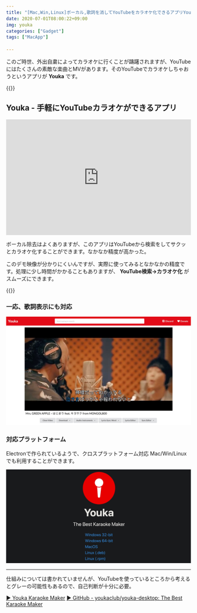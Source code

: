 ```yaml
---
title: "[Mac,Win,Linux]ボーカル,歌詞を消してYouTubeをカラオケ化できるアプリYouka"
date: 2020-07-01T08:00:22+09:00
img: youka
categories: ["Gadget"]
tags: ["MacApp"]

---
```


このご時世、外出自粛によってカラオケに行くことが躊躇されますが、YouTubeにはたくさんの素敵な楽曲とMVがあります。そのYouTubeでカラオケしちゃおうというアプリが **Youka** です。

{{<ad>}}

## Youka - 手軽にYouTubeカラオケができるアプリ

<div style="padding:62.5% 0 0 0;position:relative;"><iframe src="https://player.vimeo.com/video/401471507" style="position:absolute;top:0;left:0;width:100%;height:100%;" frameborder="0" allow="autoplay; fullscreen" allowfullscreen></iframe></div><script src="https://player.vimeo.com/api/player.js"></script>

ボーカル除去はよくありますが、このアプリはYouTubeから検索をしてサクッとカラオケ化することができます。なかなか精度が高かった。

このデモ映像が分かりにくいんですが、実際に使ってみるとなかなかの精度です。処理に少し時間がかかることもありますが、 **YouTube検索→カラオケ化** がスムーズにできます。

{{<blogcard url="https://www.youka.club">}}

### 一応、歌詞表示にも対応

![カラオケのハイライト？も対応。でも、少しのずれたりもする。](../../../images/mac-youka-2.jpg)

### 対応プラットフォーム

Electronで作られているようで、クロスプラットフォーム対応 Mac/Win/Linuxでも利用することができます。

![OSによって専用のダウンロードボタンが表示される](../../../images/mac-youka-1.jpg)

***

仕組みについては書かれていませんが、YouTubeを使っているところから考えるとグレーの可能性もあるので、自己判断が十分に必要。

[▶︎ Youka Karaoke Maker](https://www.youka.club)
[▶︎ GitHub - youkaclub/youka-desktop: The Best Karaoke Maker](https://github.com/youkaclub/youka-desktop)